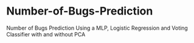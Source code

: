 # Number-of-Bugs-Prediction
Number of Bugs Prediction Using a MLP, Logistic Regression and Voting Classifier with and without PCA
